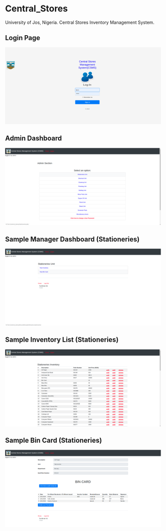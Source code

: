 # Central_Stores
University of Jos, Nigeria. Central Stores Inventory Management System.

## Login Page

![](screenshots/cs1.png)

## Admin Dashboard

![](screenshots/cs2.png)

## Sample Manager Dashboard (Stationeries)

![](screenshots/cs3.png)

## Sample Inventory List (Stationeries)

![](screenshots/cs4.png)

## Sample Bin Card (Stationeries)

![](screenshots/cs5.png)


